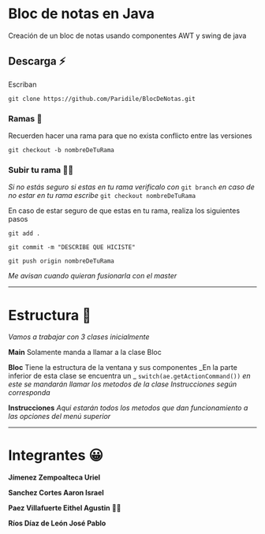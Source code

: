 # Bloc de notas en Java

Creación de un bloc de notas usando componentes AWT y swing de java

## Descarga ⚡

Escriban 
```
git clone https://github.com/Paridile/BlocDeNotas.git
```

### Ramas 🌳

Recuerden hacer una rama para que no exista conflicto entre las versiones
```
git checkout -b nombreDeTuRama
```

### Subir tu rama 🐱‍🏍

_Si no estás seguro si estas en tu rama verificalo con_ ```git branch``` _en caso de no estar en tu rama escribe_ ```git checkout nombreDeTuRama```

En caso de estar seguro de que estas en tu rama, realiza los siguientes pasos


```
git add .
```

```
git commit -m "DESCRIBE QUE HICISTE"
```

```
git push origin nombreDeTuRama
```

_Me avisan cuando quieran fusionarla con el master_

---

# Estructura  🔧

_Vamos a trabajar con 3 clases inicialmente_

**Main** Solamente manda a llamar a la clase Bloc

**Bloc** Tiene la estructura de la ventana y sus componentes
_En la parte inferior de esta clase se encuentra un _ ```switch(ae.getActionCommand())``` _en este se mandarán llamar los metodos de la clase Instrucciones según corresponda_

**Instrucciones** _Aqui estarán todos los metodos que dan funcionamiento a las opciones del menú superior_


---

# Integrantes 😀

**Jímenez Zempoalteca Uriel**

**Sanchez Cortes Aaron Israel**

**Paez Villafuerte Eithel Agustin** 🏳️‍🌈

**Ríos Díaz de León José Pablo**
